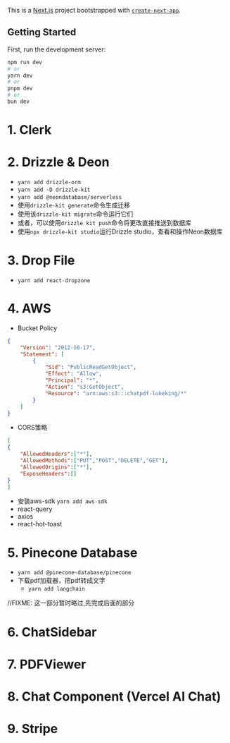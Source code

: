 This is a [Next.js](https://nextjs.org/) project bootstrapped with [`create-next-app`](https://github.com/vercel/next.js/tree/canary/packages/create-next-app).

## Getting Started

First, run the development server:

```bash
npm run dev
# or
yarn dev
# or
pnpm dev
# or
bun dev
```

# 1. Clerk

# 2. Drizzle & Deon

- `yarn add drizzle-orm `
- `yarn add -D drizzle-kit`
- `yarn add @neondatabase/serverless`
- 使用`drizzle-kit generate`命令生成迁移
- 使用该`drizzle-kit migrate`命令运行它们
- 或者，可以使用`drizzle kit push`命令将更改直接推送到数据库
- 使用`npx drizzle-kit studio`运行Drizzle studio，查看和操作Neon数据库

# 3. Drop File

- `yarn add react-dropzone`

# 4. AWS 

- Bucket Policy
``` json
{
    "Version": "2012-10-17",
    "Statement": [
        {
            "Sid": "PublicReadGetObject",
            "Effect": "Allow",
            "Principal": "*",
            "Action": "s3:GetObject",
            "Resource": "arn:aws:s3:::chatpdf-lukeking/*"
        }
    ]
}
```

- CORS策略
``` json
[
{
    "AllowedHeaders":["*"],
    "AllowedMethods":["PUT","POST","DELETE","GET"],
    "AllowedOrigins":["*"],
    "ExposeHeaders":[]
}    
]
```

- 安装aws-sdk
  `yarn add aws-sdk`
- react-query
- axios
- react-hot-toast

# 5. Pinecone Database

- `yarn add @pinecone-database/pinecone`
- 下载pdf加载器，把pdf转成文字
  - `yarn add langchain`

//FIXME: 这一部分暂时略过,先完成后面的部分

# 6. ChatSidebar

# 7. PDFViewer

# 8. Chat Component (Vercel AI Chat)

# 9. Stripe